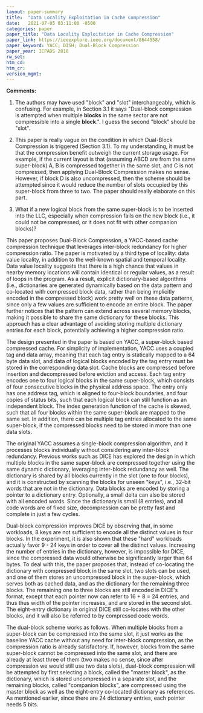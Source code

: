```yaml
---
layout: paper-summary
title:  "Data Locality Exploitation in Cache Compression"
date:   2021-07-05 03:11:00 -0500
categories: paper
paper_title: "Data Locality Exploitation in Cache Compression"
paper_link: https://ieeexplore.ieee.org/document/8644558/
paper_keyword: YACC; DISH; Dual-Block Compression
paper_year: ICPADS 2018
rw_set:
htm_cd:
htm_cr:
version_mgmt:
---
```


**Comments:**

1. The authors may have used "block" and "slot" interchangeably, which is confusing.
   For example, in Section 3.1 it says "Dual-block compression is attempted when multiple
   **blocks** in the same sector are not compressible into a single
   **block**.". I guess the second "block" should be "slot".

2. This paper is really vague on the condition in which Dual-Block Compression is triggered (Section 3.1). To
   my understanding, it must be that the compression benefit outweigh the current storage usage. For example,
   if the current layout is that (assuming ABCD are from the same super-block) A, B is compressed together in the 
   same slot, and C is not compressed, then applying Dual-Block Compression makes no sense. 
   However, if block D is also uncompressed, then the scheme should be attempted since it would reduce the number
   of slots occupied by this super-block from three to two.
   The paper should really elaborate on this part.

3. What if a new logical block from the same super-block is to be inserted into the LLC, especially when compression
   fails on the new block (i.e., it could not be compressed, or it does not fit with other companion blocks)? 

This paper proposes Dual-Block Compression, a YACC-based cache compression technique that leverages inter-block 
redundancy for higher compression ratio.
The paper is motivated by a third type of locality: data value locality, in addition to the well-known spatial and
temporal locality. Data value locality suggests that there is a high chance that values in nearby memory locations 
will contain identical or regular values, as a result of loops in the program.
As a result, explicit dictionary-based algorithms (i.e., dictionaries are generated dynamically based on the 
data pattern and co-located with compressed block data, rather than being implicitly encoded in the compressed block) 
work pretty well on these data patterns, since only a few values are sufficient to encode an entire block.
The paper further notices that the pattern can extend across several memory blocks, making it possible to share the 
same dictionary for these blocks. This approach has a clear advantage of avoiding storing multiple dictionary entries
for each block, potentially achieving a higher compression ratio.

The design presented in the paper is based on YACC, a super-block based compressed cache. 
For simplicity of implementation, YACC uses a coupled tag and data array, meaning that each tag entry is statically
mapped to a 64 byte data slot, and data of logical blocks encoded by the tag entry must be stored in the 
corresponding data slot. Cache blocks are compressed before insertion and decompressed before eviction and access.
Each tag entry encodes one to four logical blocks in the same super-block, which consists of four consecutive blocks 
in the physical address space.
The entry only has one address tag, which is aligned to four-block boundaries, and four copies of status bits, such
that each logical block can still function as an independent block.
The index generation function of the cache is skewed, such that all four blocks within the same super-block are mapped
to the same set. 
In addition, there can be multiple tag entries allocated to the same super-block, if the compressed blocks need to be 
stored in more than one data slots.

The original YACC assumes a single-block compression algorithm, and it processes blocks individually without considering
any inter-block redundancy. Previous works such as DICE has explored the design in which multiple blocks in the same
super-block are compressed together using the same dynamic dictionary, leveraging inter-block redundancy as well. 
The dictionary is shared by all blocks currently in the slot (one to four blocks), and it is constructed by scanning 
the blocks for unseen "keys", i.e., 32-bit words that are not in the dictionary.
Data blocks are encoded by storing a pointer to a dictionary entry. Optionally, a small delta can also be stored
with all encoded words. Since the dictionary is small (8 entries), and all code words are of fixed size, decompression
can be pretty fast and complete in just a few cycles.

Dual-block compression improves DICE by observing that, in some workloads, 8 keys are not sufficient to encode all the
distinct values in four blocks. In the experiment, it is also shown that these "hard" workloads actually favor
9 - 24 keys in order to cover all the distinct values.
Increasing the number of entries in the dictionary, however, is impossible for DICE, since the compressed data would
otherwise be significantly larger than 64 bytes.
To deal with this, the paper proposes that, instead of co-locating the dictionary with compressed block in the same
slot, two slots can be used, and one of them stores an uncompressed block in the super-block, which serves both as 
cached data, and as the dictionary for the remaining three blocks. 
The remaining one to three blocks are still encoded in DICE's format, except that each pointer now can refer to 
16 + 8 = 24 entries, and thus thus width of the pointer increases, and are stored in the second slot. 
The eight-entry dictionary in original DICE still co-locates with the other blocks, and it will also be referred
to by compressed code words.

The dual-block scheme works as follows. When multiple blocks from a super-block can be compressed into the same 
slot, it just works as the baseline YACC cache without any need for inter-block compression, as the compression
ratio is already satisfactory.
If, however, blocks from the same super-block cannot be compressed into the same slot, and there are already at least
three of them (two makes no sense, since after compression we would still use two data slots),
dual-block compression will be attempted by first selecting a block, called the "master block", as the dictionary, 
which is stored uncompressed in a separate slot, and the remaining blocks, called "companion blocks", are compressed 
using the master block as well as the eight-entry co-located dictionary as references. 
As mentioned earlier, since there are 24 dictionary entries, each pointer needs 5 bits.

